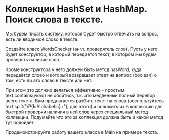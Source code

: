 # Коллекции HashSet и HashMap. Поиск слова в тексте.  

Мы будем писать систему, которая будет быстро отвечать на вопрос, есть ли вводимое слово в тексте.

Создайте класс WordsChecker (англ. проверятель слов). Пусть у него будет конструктор, в который передаётся текст, в котором мы будем проверять наличие слов.

Кроме конструктора у него должен быть метод hasWord, куда передаётся слово и который возвращает ответ на вопрос (boolean) о том, есть ли это слово в тексте или нет.

При этом это должно делаться эффективно - простым text.contains(word) не обойтись, т.к. это медленный полный перебор всего текста. Вам предлагается разбить текст на слова (воспользуйтесь text.split("\\P{IsAlphabetic}+"); для этого) и положить их в коллекцию для быстрой проверки наличия в ней слов через специальный метод коллекции. Подумайте что это за коллекция должна быть и какой метод тут подойдёт.

Продемонстрируйте работу вашего класса в Main на примере текста.
